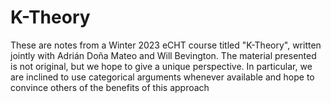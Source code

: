 # K-Theory
These are notes from a Winter 2023 eCHT course titled "K-Theory", written jointly with Adrián Doña Mateo and Will Bevington. The material presented is not original, but we hope to give a unique perspective. In particular, we are inclined to use categorical arguments whenever available and hope to convince others of the benefits of this approach
